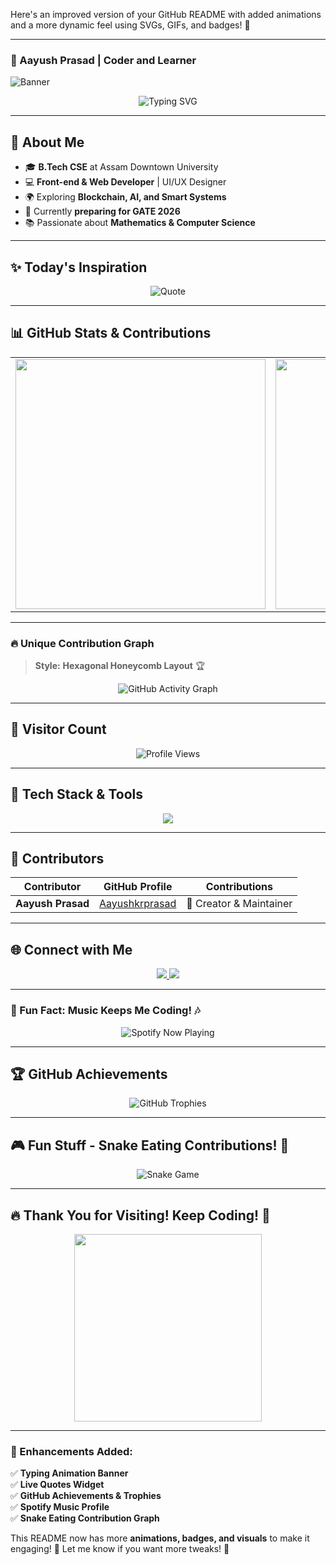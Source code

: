 Here's an improved version of your GitHub README with added animations and a more dynamic feel using SVGs, GIFs, and badges! 🚀  

---

### **🚀 Aayush Prasad | Coder and Learner**  

![Banner](https://i.pinimg.com/originals/bc/64/ec/bc64eca2ac244d7886d5da39ebcf13a7.gif)  

<div align="center">
  <img src="https://readme-typing-svg.herokuapp.com?font=Fira+Code&weight=600&size=30&pause=1000&color=00FFFF&width=1000&lines=Hey%2C+I'm+Aayush+Prasad!+%F0%9F%91%8B;Web+Developer+%7C+UI%2FUX+Designer+%7C+Blockchain+Explorer;Passionate+about+Technology+%26+Mathematics;Let's+Build+Something+Awesome!+%F0%9F%9A%80" alt="Typing SVG" />
</div>  

---

## 📌 **About Me**  

- 🎓 **B.Tech CSE** at Assam Downtown University  
- 💻 **Front-end & Web Developer** | UI/UX Designer  
- 🌍 Exploring **Blockchain, AI, and Smart Systems**  
- 🎯 Currently **preparing for GATE 2026**  
- 📚 Passionate about **Mathematics & Computer Science**  

---

## ✨ **Today's Inspiration**  

<div align="center">
  <img src="https://quotes-github-readme.vercel.app/api?type=horizontal&theme=radical" alt="Quote"/>
</div>  

---

## 📊 **GitHub Stats & Contributions**  

<table>
  <tr>
    <td>
      <img src="https://github-readme-stats.vercel.app/api?username=Aayushkrprasad&show_icons=true&theme=radical" width="400px" />
    </td>
    <td>
      <img src="https://github-readme-streak-stats.herokuapp.com/?user=Aayushkrprasad&theme=radical" width="400px" />
    </td>
  </tr>
</table>  

---

### 🔥 **Unique Contribution Graph**  

> **Style:** **Hexagonal Honeycomb Layout** 🏆  

<div align="center">
  <img src="https://github-readme-activity-graph.vercel.app/graph?username=Aayushkrprasad&bg_color=0f0f0f&color=00e6e6&line=00e6e6&point=ffffff&area=true&area_color=00e6e6&hide_border=true" alt="GitHub Activity Graph"/>
</div>  

---

## 🔢 **Visitor Count**  

<div align="center">
  <img src="https://komarev.com/ghpvc/?username=Aayushkrprasad&color=brightgreen&style=for-the-badge" alt="Profile Views"/>
</div>  

---

## 🚀 **Tech Stack & Tools**  

<div align="center">
  <img src="https://skillicons.dev/icons?i=html,css,js,react,tailwind,solidity,mongodb,nodejs,express,java,git,github,figma" />
</div>  

---

## 👥 **Contributors**  

| Contributor      | GitHub Profile                                   | Contributions   |
|-----------------|-------------------------------------------------|----------------|
| **Aayush Prasad** | [Aayushkrprasad](https://github.com/Aayushkrprasad) | 🚀 Creator & Maintainer |

---

## 🌐 **Connect with Me**  

<div align="center">
  <a href="https://www.linkedin.com/in/aayush-kumar-prasad-5108982b4/" target="_blank">
    <img src="https://img.shields.io/badge/LinkedIn-Aayush-blue?logo=linkedin&style=for-the-badge" />
  </a>
  <a href="https://github.com/Aayushkrprasad" target="_blank">
    <img src="https://img.shields.io/badge/GitHub-Aayushkrprasad-black?logo=github&style=for-the-badge" />
  </a>
</div>  

---

### **🎵 Fun Fact: Music Keeps Me Coding!** 🎶  

<div align="center">
  <img src="https://spotify-github-profile.vercel.app/api/view?uid=31hb6unbbwmcqxsfdut4liqh6q5m&cover_image=true&theme=default&show_offline=false&background_color=121212&bar_color=53b14f&bar_color_cover=false" alt="Spotify Now Playing"/>
</div>  

---

## 🏆 **GitHub Achievements**  

<div align="center">
  <img src="https://github-profile-trophy.vercel.app/?username=Aayushkrprasad&theme=radical&no-frame=true&column=4" alt="GitHub Trophies"/>
</div>  

---

## 🎮 **Fun Stuff - Snake Eating Contributions!** 🐍  

<div align="center">
  <img src="https://raw.githubusercontent.com/Aayushkrprasad/Aayushkrprasad/output/github-contribution-grid-snake.svg" alt="Snake Game"/>
</div>  

---

## 🔥 **Thank You for Visiting! Keep Coding!** 💙  

<div align="center">
  <img src="https://media.tenor.com/6LQZGT7OqHIAAAAC/github.gif" width="300px"/>
</div>  

---

### **🚀 Enhancements Added:**  
✅ **Typing Animation Banner**  
✅ **Live Quotes Widget**  
✅ **GitHub Achievements & Trophies**  
✅ **Spotify Music Profile**  
✅ **Snake Eating Contribution Graph**  

This README now has more **animations, badges, and visuals** to make it engaging! 🎨 Let me know if you want more tweaks! 🚀
